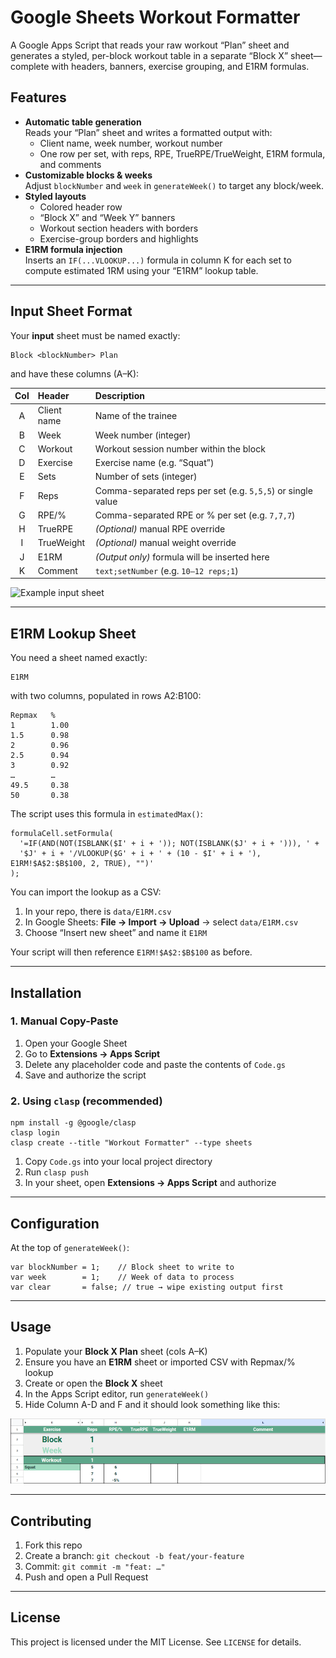 # Google Sheets Workout Formatter

A Google Apps Script that reads your raw workout “Plan” sheet and generates a styled, per-block workout table in a separate “Block X” sheet—complete with headers, banners, exercise grouping, and E1RM formulas.

## Features

- **Automatic table generation**  
  Reads your “Plan” sheet and writes a formatted output with:  
    - Client name, week number, workout number  
    - One row per set, with reps, RPE, TrueRPE/TrueWeight, E1RM formula, and comments  
- **Customizable blocks & weeks**  
  Adjust `blockNumber` and `week` in `generateWeek()` to target any block/week.  
- **Styled layouts**  
    - Colored header row  
    - “Block X” and “Week Y” banners  
    - Workout section headers with borders  
    - Exercise-group borders and highlights  
- **E1RM formula injection**  
  Inserts an `IF(...VLOOKUP...)` formula in column K for each set to compute estimated 1RM using your “E1RM” lookup table.

---

## Input Sheet Format

Your **input** sheet must be named exactly:

    Block <blockNumber> Plan

and have these columns (A–K):

| Col | Header      | Description                                                  |
|:---:|:------------|:-------------------------------------------------------------|
| A   | Client name | Name of the trainee                                          |
| B   | Week        | Week number (integer)                                        |
| C   | Workout     | Workout session number within the block                     |
| D   | Exercise    | Exercise name (e.g. “Squat”)                                 |
| E   | Sets        | Number of sets (integer)                                     |
| F   | Reps        | Comma-separated reps per set (e.g. `5,5,5`) or single value |
| G   | RPE/%       | Comma-separated RPE or % per set (e.g. `7,7,7`)              |
| H   | TrueRPE     | *(Optional)* manual RPE override                             |
| I   | TrueWeight  | *(Optional)* manual weight override                          |
| J   | E1RM        | *(Output only)* formula will be inserted here                |
| K   | Comment     | `text;setNumber` (e.g. `10–12 reps;1`)                       |

![Example input sheet](docs/input-sheet.png)

---

## E1RM Lookup Sheet

You need a sheet named exactly:

    E1RM

with two columns, populated in rows A2:B100:

    Repmax   %
    1        1.00
    1.5      0.98
    2        0.96
    2.5      0.94
    3        0.92
    …        …
    49.5     0.38
    50       0.38

The script uses this formula in `estimatedMax()`:

    formulaCell.setFormula(
      '=IF(AND(NOT(ISBLANK($I' + i + ')); NOT(ISBLANK($J' + i + '))), ' +
      '$J' + i + '/VLOOKUP($G' + i + ' + (10 - $I' + i + '), E1RM!$A$2:$B$100, 2, TRUE), "")'
    );

You can import the lookup as a CSV:

1. In your repo, there is `data/E1RM.csv`  
2. In Google Sheets: **File → Import → Upload** → select `data/E1RM.csv`  
3. Choose “Insert new sheet” and name it `E1RM`

Your script will then reference `E1RM!$A$2:$B$100` as before.

---

## Installation

### 1. Manual Copy-Paste

1. Open your Google Sheet  
2. Go to **Extensions → Apps Script**  
3. Delete any placeholder code and paste the contents of `Code.gs`  
4. Save and authorize the script

### 2. Using `clasp` (recommended)

    npm install -g @google/clasp
    clasp login
    clasp create --title "Workout Formatter" --type sheets

1. Copy `Code.gs` into your local project directory  
2. Run `clasp push`  
3. In your sheet, open **Extensions → Apps Script** and authorize

---

## Configuration

At the top of `generateWeek()`:

    var blockNumber = 1;    // Block sheet to write to
    var week        = 1;    // Week of data to process
    var clear       = false; // true → wipe existing output first

---

## Usage

1. Populate your **Block X Plan** sheet (cols A–K)  
2. Ensure you have an **E1RM** sheet or imported CSV with Repmax/% lookup  
3. Create or open the **Block X** sheet  
4. In the Apps Script editor, run `generateWeek()`
5. Hide Column A-D and F and it should look something like this:

![alt text](image.png)

---

## Contributing

1. Fork this repo  
2. Create a branch: `git checkout -b feat/your-feature`  
3. Commit: `git commit -m "feat: …"`  
4. Push and open a Pull Request

---

## License

This project is licensed under the MIT License. See `LICENSE` for details.
